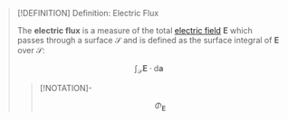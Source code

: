 >[!DEFINITION] Definition: Electric Flux
>
>The **electric flux** is a measure of the total [electric field](Electrostatics/The%20Electric%20Field.md) $\boldsymbol{E}$ which passes through a surface $\mathcal{S}$ and is defined as the surface integral of $\boldsymbol{E}$ over $\mathcal{S}$:
>
>$$
>\int_\mathcal{S} \boldsymbol{E} \cdot \mathrm{d}\boldsymbol{a}
>$$
>
>>[!NOTATION]-
>>
>>$$
>>\Phi_{\boldsymbol{E}}
>>$$
>>
>
